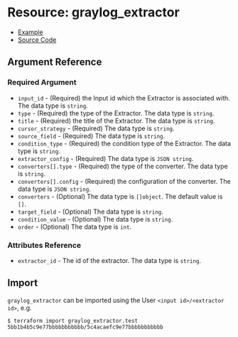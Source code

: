 # Resource: graylog_extractor

* [Example](https://github.com/terraform-provider-graylog/terraform-provider-graylog/blob/master/examples/extractor.tf)
* [Source Code](https://github.com/terraform-provider-graylog/terraform-provider-graylog/blob/master/graylog/resource/system/input/extractor/resource.go)

## Argument Reference

### Required Argument

* `input_id` - (Required) the Input id which the Extractor is associated with. The data type is `string`.
* `type` - (Required) the type of the Extractor. The data type is `string`.
* `title` - (Required) the title of the Extractor. The data type is `string`.
* `cursor_strategy` - (Required) The data type is `string`.
* `source_field` - (Required) The data type is `string`.
* `condition_type` - (Required) the condition type of the Extractor. The data type is `string`.
* `extractor_config` - (Required) The data type is `JSON string`.
* `converters[].type` - (Required) the type of the converter. The data type is `string`.
* `converters[].config` - (Required) the configuration of the converter. The data type is `JSON string`.
* `converters` - (Optional) The data type is `[]object`. The default value is `[]`.
* `target_field` - (Optional) The data type is `string`.
* `condition_value` - (Optional) The data type is `string`.
* `order` - (Optional) The data type is `int`.

### Attributes Reference

* `extractor_id` - The id of the extractor. The data type is `string`.

## Import

`graylog_extractor` can be imported using the User `<input id>/<extractor id>`, e.g.

```console
$ terraform import graylog_extractor.test 5bb1b4b5c9e77bbbbbbbbbbb/5c4acaefc9e77bbbbbbbbbbb
```
